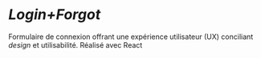 # _Login+Forgot_


Formulaire de connexion offrant une expérience utilisateur (UX) conciliant *design* et utilisabilité. Réalisé avec React

